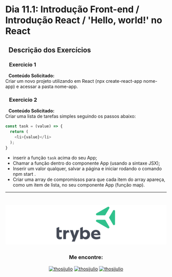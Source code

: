 # Dia 11.1: Introdução Front-end / Introdução React / 'Hello, world!' no React

## &nbsp; Descrição dos Exercícios

### &nbsp;&nbsp; Exercicio 1
  <b>&nbsp;&nbsp;&nbsp;Conteúdo Solicitado: </b> <br> 
Criar um novo projeto utilizando em React (npx create-react-app nome-app) e acessar a pasta nome-app.

### &nbsp;&nbsp; Exercicio 2
  <b>&nbsp;&nbsp;&nbsp;Conteúdo Solicitado: </b> <br>
Criar uma lista de tarefas simples seguindo os passos abaixo:

~~~javascript
const task = (value) => {
  return (
    <li>{value}</li>
  );
}
~~~

 * inserir a função `task` acima do seu App;
 * Chamar a função dentro do componente App (usando a sintaxe JSX); 
 * Inserir um valor qualquer, salvar a página e iniciar rodando o comando npm start .
 * Criar uma array de compromissos para que cada item do array apareça, como um item de lista, no seu componente App (função map).

---

<h1 align="center">
    <img alt="Trybe" src="https://github.com/thosijulio/trybe-projects/blob/main/trybe-logo.png"/>
</h1>
<h3 align=center>Me encontre:</h3>
<p align=center>
<a href="https://www.linkedin.com/in/thosijulio/" target="blank"><img align="center" src="https://cdn.jsdelivr.net/npm/simple-icons@3.0.1/icons/linkedin.svg" alt="thosijulio" height="20" width="20" /></a>
<a href="https://www.github.com/thosijulio/" target="blank"><img align="center" src="https://cdn.jsdelivr.net/npm/simple-icons@3.0.1/icons/github.svg" alt="thosijulio" height="20" width="20" /></a>
<a href="https://www.instagram.com/thosijulio" target="blank"><img align="center" src="https://cdn.jsdelivr.net/npm/simple-icons@3.0.1/icons/instagram.svg" alt="thosijulio" height="20" width="20" /></a>
</p>
